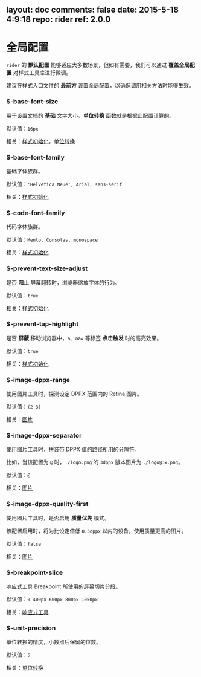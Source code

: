 layout: doc
comments: false
date: 2015-5-18 4:9:18
repo: rider
ref: 2.0.0
---

# 全局配置

`rider` 的 **默认配置** 能够适应大多数场景，但如有需要，我们可以通过 **覆盖全局配置** 对样式工具库进行微调。

建议在样式入口文件的 **最前方** 设置全局配置，以确保调用相关方法时能够生效。

### $-base-font-size

用于设置文档的 **基础** 文字大小。**单位转换** 函数就是根据此配置计算的。

默认值：`16px`

相关：[样式初始化](./initialize.html)，[单位转换](./unit.html)

### $-base-font-family

基础字体族群。

默认值：`'Helvetica Neue', Arial, sans-serif`

相关：[样式初始化](./initialize.html)

### $-code-font-family

代码字体族群。

默认值：`Menlo, Consolas, monospace`

相关：[样式初始化](./initialize.html)

### $-prevent-text-size-adjust

是否 **阻止** 屏幕翻转时，浏览器缩放字体的行为。

默认值：`true`

相关：[样式初始化](./initialize.html)

### $-prevent-tap-highlight

是否 **屏蔽** 移动浏览器中，`a`、`nav` 等标签 **点击触发** 时的高亮效果。

默认值：`true`

相关：[样式初始化](./initialize.html)

### $-image-dppx-range

使用图片工具时，探测设定 DPPX 范围内的 Retina 图片。

默认值：`(2 3)`

相关：[图片](./image.html)

### $-image-dppx-separator

使用图片工具时，拼装带 DPPX 值的路径所用的分隔符。

比如，当该配置为 `@` 时，`./logo.png` 的 `3dppx` 版本图片为 `./logo@3x.png`。

默认值：`@`

相关：[图片](./image.html)

### $-image-dppx-quality-first

使用图片工具时，是否启用 **质量优先** 模式。

该配置启用时，将为比设定值低 `0.5dppx` 以内的设备，使用质量更高的图片。

默认值：`false`

相关：[图片](./image.html)

### $-breakpoint-slice

响应式工具 Breakpoint 所使用的屏幕切片分段。

默认值：`0 400px 600px 800px 1050px`

相关：[响应式工具](./breakpoint.html)

### $-unit-precision

单位转换的精度，小数点后保留的位数。

默认值：`5`

相关：[单位转换](./unit.html)

